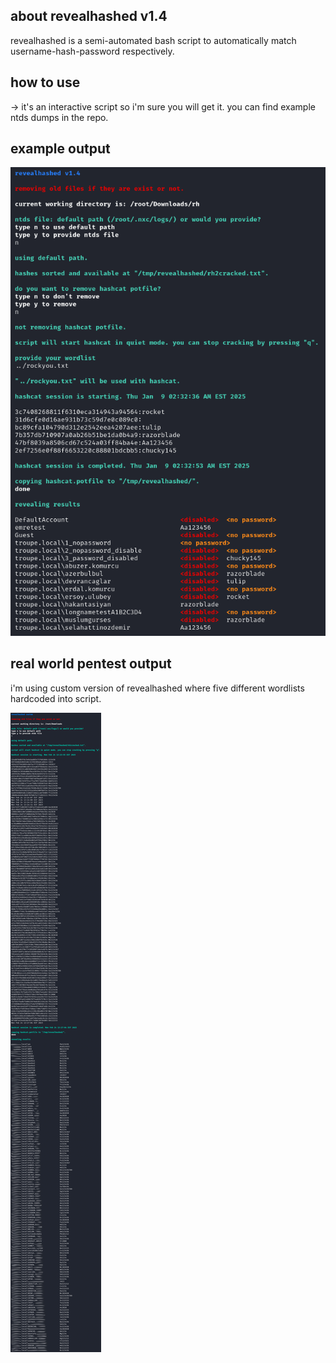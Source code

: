## about revealhashed v1.4
revealhashed is a semi-automated bash script to automatically match username-hash-password respectively.

## how to use
-> it's an interactive script so i'm sure you will get it. you can find example ntds dumps in the repo.

## example output
![](https://raw.githubusercontent.com/crosscutsaw/revealhashed/main/f1.PNG)

## real world pentest output

i'm using custom version of revealhashed where five different wordlists hardcoded into script.

![](https://raw.githubusercontent.com/crosscutsaw/revealhashed/main/rwp.jpg)